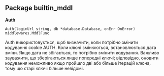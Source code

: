 ## Package builtin_mddl

__Auth__
```
Auth(loginUrl string, db *database.Database, onErr OnError) middlewares.MddlFunc
```
Auth використовується, щоб визначити, коли потрібно змінити кодування cookie AUTH.
Коли ключі змінюються, встановлюється дата зміни. Якщо дата не збігається, то потрібно змінити кодування.
Важливо зауважити, що зберігаються лише попередні ключі; відповідно, оновити кодування неможливо
якщо пройшло дві або більше ітерацій ключа, тому що старі ключі більше невідомі.